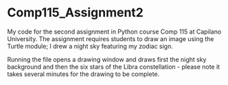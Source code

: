 # Comp115_Assignment2
My code for the second assignment in Python course Comp 115 at Capilano University. The assignment requires students to draw an image using the Turtle module; I drew a night sky featuring my zodiac sign. 

Running the file opens a drawing window and draws first the night sky background and then the six stars of the Libra constellation - please note it takes several minutes for the drawing to be complete.

